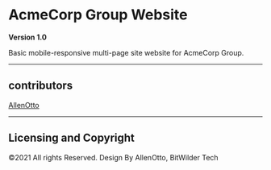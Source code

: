 # AcmeCorp Group Website

**Version 1.0**

Basic mobile-responsive multi-page site website for AcmeCorp Group.

---

## contributors

[AllenOtto](bitwilder@gmail.com)

---

## Licensing and Copyright

©2021 All rights Reserved. Design By AllenOtto, BitWilder Tech